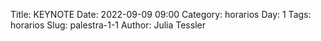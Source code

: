 Title: KEYNOTE
Date: 2022-09-09 09:00
Category: horarios
Day: 1
Tags: horarios
Slug: palestra-1-1
Author: Julia Tessler
